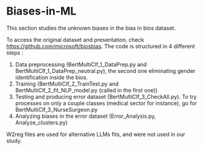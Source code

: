 # Biases-in-ML

This section studies the unknown biases in the bias in bios dataset.

To access the original dataset and presentation, check https://github.com/microsoft/biosbias.
The code is structured in 4 different steps :

1) Data preprocessing (BertMultiClf_1_DataPrep.py and BertMultiClf_1_DataPrep_neutral.py), the second one eliminating gender identification inside the bios.
2) Training (BertMultiClf_2_TrainTest.py and BertMultiClf_2_fit_NLP_model.py (called in the first one))
3) Testing and producing error dataset (BertMultiClf_3_CheckAll.py). To try processes on only a couple classes (medical sector for instance), go for BertMultiClf_3_NurseSurgeon.py
4) Analyzing biases in the error dataset (Error_Analysis.py, Analyze_clusters.py)

W2reg files are used for alternative LLMs fits, and were not used in our study.
